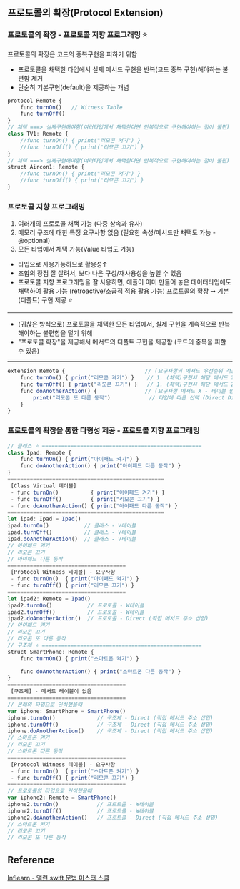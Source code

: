 ## 프로토콜의 확장(Protocol Extension)
### 프로토콜의 확장 - 프로토콜 지향 프로그래밍 ⭐️
프로토콜의 확장은 코드의 중복구현을 피하기 위함
- 프로토콜을 채택한 타입에서 실제 메서드 구현을 반복(코드 중복 구현)해야하는 불편함 제거
- 단순히 기본구현(default)을 제공하는 개념
```javascript
protocol Remote {
    func turnOn()   // Witness Table
    func turnOff()
}
// 채택 ===> 실제구현해야함(여러타입에서 채택한다면 반복적으로 구현해야하는 점이 불편)
class TV1: Remote {
    //func turnOn() { print("리모콘 켜기") }
    //func turnOff() { print("리모콘 끄기") }
}
// 채택 ===> 실제구현해야함(여러타입에서 채택한다면 반복적으로 구현해야하는 점이 불편)
struct Aircon1: Remote {
    //func turnOn() { print("리모콘 켜기") }
    //func turnOff() { print("리모콘 끄기") }
}
```
### 프로토콜 지향 프로그래밍
1) 여러개의 프로토콜 채택 가능 (다중 상속과 유사)
2) 메모리 구조에 대한 특정 요구사항 없음 (필요한 속성/메서드만 채택도 가능 - @optional)
3) 모든 타입에서 채택 가능(Value 타입도 가능)
- 타입으로 사용가능하므로 활용성↑
- 조합의 장점 잘 살려서, 보다 나은 구성/재사용성을 높일 수 있음
- 프로토콜 지향 프로그래밍을 잘 사용하면, 애플이 이미 만들어 놓은 데이터타입에도 채택하여 활용 가능 (retroactive/소급적 적용 활용 가능)
프로토콜의 확장 ➞ 기본(디폴트) 구현 제공 ⭐️
---
 - (귀찮은 방식으로) 프로토콜을 채택한 모든 타입에서, 실제 구현을 계속적으로 반복해야하는 불편함을 덜기 위해
 - "프로토콜 확장"을 제공해서 메서드의 디폴트 구현을 제공함 (코드의 중복을 피할 수 있음)

---
```javascript
extension Remote {                         // (요구사항의 메서드 우선순위 적용 - 프로토콜 메서드 테이블 만듦)
    func turnOn() { print("리모콘 켜기") }    // 1. (채택)구현시 해당 메서드 2. 기본 메서드
    func turnOff() { print("리모콘 끄기") }   // 1. (채택)구현시 해당 메서드 2. 기본 메서드    
    func doAnotherAction() {               // (요구사항 메서드 X - 테이블 만들지 않음)
        print("리모콘 또 다른 동작")            // 타입에 따른 선택 (Direct Dispatch)
    }
}
```
### 프로토콜의 확장을 통한 다형성 제공 - 프로토콜 지향 프로그래밍
```javascript
// 클래스 ⭐️ ==================================================
class Ipad: Remote {
    func turnOn() { print("아이패드 켜기") }
    func doAnotherAction() { print("아이패드 다른 동작") }
}
=================================================
 [Class Virtual 테이블]
 - func turnOn()          { print("아이패드 켜기") }
 - func turnOff()         { print("리모콘 끄기") }
 - func doAnotherAction() { print("아이패드 다른 동작") }
=================================================
let ipad: Ipad = Ipad()
ipad.turnOn()           // 클래스 - V테이블
ipad.turnOff()          // 클래스 - V테이블
ipad.doAnotherAction()  // 클래스 - V테이블
// 아이패드 켜기
// 리모콘 끄기
// 아이패드 다른 동작
=====================================
 [Protocol Witness 테이블] - 요구사항
 - func turnOn()  { print("아이패드 켜기") }
 - func turnOff() { print("리모콘 끄기") }
=====================================
let ipad2: Remote = Ipad()
ipad2.turnOn()           // 프로토콜 - W테이블
ipad2.turnOff()          // 프로토콜 - W테이블
ipad2.doAnotherAction()  // 프로토콜 - Direct (직접 메서드 주소 삽입)
// 아이패드 켜기
// 리모콘 끄기
// 리모콘 또 다른 동작
// 구조체 ⭐️ ==================================================
struct SmartPhone: Remote {
    func turnOn() { print("스마트폰 켜기") }

    func doAnotherAction() { print("스마트폰 다른 동작") }
}
=====================================
 [구조체] - 메서드 테이블이 없음
=====================================
// 본래의 타입으로 인식했을때
var iphone: SmartPhone = SmartPhone()
iphone.turnOn()             // 구조체 - Direct (직접 메서드 주소 삽입)
iphone.turnOff()            // 구조체 - Direct (직접 메서드 주소 삽입)
iphone.doAnotherAction()    // 구조체 - Direct (직접 메서드 주소 삽입)
// 스마트폰 켜기
// 리모콘 끄기
// 스마트폰 다른 동작
=====================================
 [Protocol Witness 테이블] - 요구사항
 - func turnOn()  { print("스마트폰 켜기") }
 - func turnOff() { print("리모콘 끄기") }
=====================================
// 프로토콜의 타입으로 인식했을때
var iphone2: Remote = SmartPhone()
iphone2.turnOn()            // 프로토콜 - W테이블
iphone2.turnOff()           // 프로토콜 - W테이블
iphone2.doAnotherAction()   // 프로토콜 - Direct (직접 메서드 주소 삽입)
// 스마트폰 켜기
// 리모콘 끄기
// 리모콘 또 다른 동작
```
## Reference
[Inflearn - 앨런 swift 문법 마스터 스쿨](https://www.inflearn.com/course/%EC%8A%A4%EC%9C%84%ED%94%84%ED%8A%B8-%EB%AC%B8%EB%B2%95-%EB%A7%88%EC%8A%A4%ED%84%B0-%EC%8A%A4%EC%BF%A8/dashboard)
